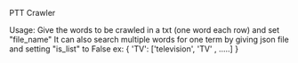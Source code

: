 PTT Crawler

Usage: 
    Give the words to be crawled in a txt (one word each row) and set "file_name"
    It can also search multiple words for one term by giving json file and setting "is_list" to False
    ex: {
            'TV': ['television', 'TV' , .....]
        }
